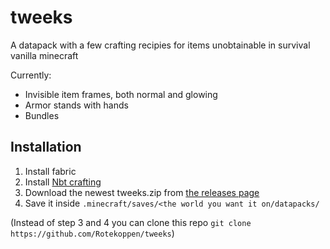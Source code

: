# tweeks
A datapack with a few crafting recipies for items unobtainable in survival vanilla minecraft

Currently:
- Invisible item frames, both normal and glowing
- Armor stands with hands
- Bundles

## Installation
1. Install fabric
2. Install [Nbt crafting](https://www.curseforge.com/minecraft/mc-mods/nbt-crafting)
3. Download the newest tweeks.zip from [the releases page](https://github.com/Rotekoppen/tweeks/releases)
4. Save it inside `.minecraft/saves/<the world you want it on/datapacks/`

(Instead of step 3 and 4 you can clone this repo `git clone https://github.com/Rotekoppen/tweeks`)
